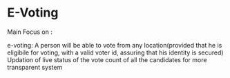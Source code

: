 # E-Voting
Main Focus on :

e-voting: A person will be able to vote from any location(provided that he is eligibile for voting, with a valid voter id, assuring that his identity is secured)
Updation of live status of the vote count of all the candidates for more transparent system
